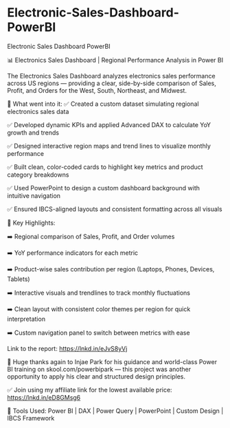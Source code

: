 # Electronic-Sales-Dashboard-PowerBI
Electronic Sales Dashboard PowerBI

📊 Electronics Sales Dashboard | Regional Performance Analysis in Power BI

The Electronics Sales Dashboard analyzes electronics sales performance across US regions — providing a clear, side-by-side comparison of Sales, Profit, and Orders for the West, South, Northeast, and Midwest.

📌 What went into it:
 ✅ Created a custom dataset simulating regional electronics sales data
 
 ✅ Developed dynamic KPIs and applied Advanced DAX to calculate YoY growth and trends
 
 ✅ Designed interactive region maps and trend lines to visualize monthly performance
 
 ✅ Built clean, color-coded cards to highlight key metrics and product category breakdowns
 
 ✅ Used PowerPoint to design a custom dashboard background with intuitive navigation
 
 ✅ Ensured IBCS-aligned layouts and consistent formatting across all visuals

🎯 Key Highlights:
 
 ➡️ Regional comparison of Sales, Profit, and Order volumes
 
 ➡️ YoY performance indicators for each metric
 
 ➡️ Product-wise sales contribution per region (Laptops, Phones, Devices, Tablets)
 
 ➡️ Interactive visuals and trendlines to track monthly fluctuations
 
 ➡️ Clean layout with consistent color themes per region for quick interpretation
 
 ➡️ Custom navigation panel to switch between metrics with ease

Link to the report: https://lnkd.in/eJvS8yVj

🙌 Huge thanks again to Injae Park for his guidance and world-class Power BI training on skool.com/powerbipark — this project was another opportunity to apply his clear and structured design principles.

 ✅ Join using my affiliate link for the lowest available price: https://lnkd.in/eD8GMsg6

🔧 Tools Used: Power BI | DAX | Power Query | PowerPoint | Custom Design | IBCS Framework
